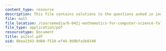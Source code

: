 ```yaml
---
content_type: resource
description: This file contains solutions to the questions asked in induction.
file: null
file_location: /coursemedia/6-042j-mathematics-for-computer-science-fall-2005/8bea23439d60f510ef449d9bfa3b8340_ps2sol.pdf
file_type: application/pdf
resourcetype: Document
title: ps2sol.pdf
uid: 8bea2343-9d60-f510-ef44-9d9bfa3b8340
---
```

